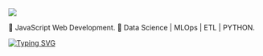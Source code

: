 <img src="https://user-images.githubusercontent.com/7065401/52071927-c1cd7100-2562-11e9-908a-dde91ba14e59.png" />

🥷 JavaScript Web Development.
🔭 Data Science | MLOps | ETL | PYTHON.

[![Typing SVG](https://readme-typing-svg.demolab.com?font=Fira+Code&size=38&pause=1000&color=94F70E&width=500&height=70&lines=printing...%20tech%20things)](https://github.com/printer130)






